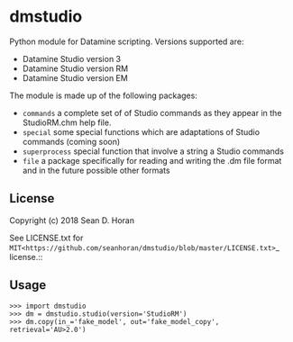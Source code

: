 dmstudio
========

Python module for Datamine scripting. Versions supported are:

* Datamine Studio version 3
* Datamine Studio version RM
* Datamine Studio version EM

The module is made up of the following packages:

* ``commands`` a complete set of of Studio commands as they appear in the StudioRM.chm help file.
* ``special`` some special functions which are adaptations of Studio commands (coming soon)
* ``superprocess`` special function that involve a string a Studio commands
* ``file`` a package specifically for reading and writing the .dm file format and in the future possible other formats

License
-------

Copyright (c) 2018 Sean D. Horan

See LICENSE.txt for `MIT<https://github.com/seanhoran/dmstudio/blob/master/LICENSE.txt>`_ license.::


Usage
-----

    >>> import dmstudio
    >>> dm = dmstudio.studio(version='StudioRM')
    >>> dm.copy(in_='fake_model', out='fake_model_copy', retrieval='AU>2.0')